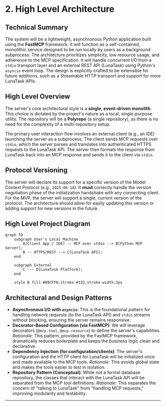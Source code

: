 # 2. High Level Architecture

## Technical Summary

The system will be a lightweight, asynchronous Python application built using the **FastMCP** framework. It will function as a self-contained, monolithic service designed to be run locally by users as a background subprocess. The architecture prioritizes simplicity, low resource usage, and adherence to the MCP specification. It will handle concurrent I/O from a `stdio` transport layer and an external REST API (LunaTask) using Python's `asyncio` event loop. The design is explicitly crafted to be extensible for future additions, such as a Streamable HTTP transport and support for more LunaTask APIs.

## High Level Overview

The server's core architectural style is a **single, event-driven monolith**. This choice is dictated by the project's nature as a local, single-purpose utility. The repository will be a **Polyrepo** (a single repository), as there is no need for the complexity of a multi-repository setup.

The primary user interaction flow involves an external client (e.g., an IDE) launching the server as a subprocess. The client sends MCP requests over `stdio`, which the server parses and translates into authenticated HTTPS requests to the LunaTask API. The server then formats the response from LunaTask back into an MCP response and sends it to the client via `stdio`.

## Protocol Versioning
The server will declare its support for a specific version of the Model Context Protocol (e.g., `2025-06-18`). It **must** correctly handle the version negotiation phase of the initialization handshake with any connecting client. For the MVP, the server will support a single, current version of the protocol. The architecture should allow for easily updating this version or adding support for new versions in the future.

## High Level Project Diagram

```mermaid
graph TD
    subgraph User's Local Machine
        A[Client App / IDE] -- MCP over stdio --> B[Python MCP Server];
        B -- HTTPS/REST --> C[LunaTask API];
    end

    subgraph External
        C --- D[LunaTask Platform];
    end

    style B fill:#89CFF0,stroke:#333,stroke-width:2px
```

## Architectural and Design Patterns

*   **Asynchronous I/O with `asyncio`**: This is the foundational pattern for handling network requests (to the LunaTask API) and `stdio` streams without blocking, ensuring the server remains responsive.
*   **Decorator-Based Configuration (via FastMCP)**: We will leverage decorators (`@mcp.tool`, `@mcp.resource`) to define the server's capabilities. _Rationale:_ This pattern, provided by the FastMCP framework, dramatically reduces boilerplate and keeps the business logic clean and declarative.
*   **Dependency Injection (for configuration/clients)**: The server's configuration and the HTTP client for LunaTask will be initialized once and made available to the MCP tools. _Rationale:_ This avoids global state and makes the tools easier to test in isolation.
*   **Repository Pattern (Conceptual)**: While not a formal database repository, the classes that interact with the LunaTask API will be separated from the MCP tool definitions. _Rationale:_ This separates the concern of "talking to LunaTask" from "handling MCP requests," improving modularity and testability.

---
